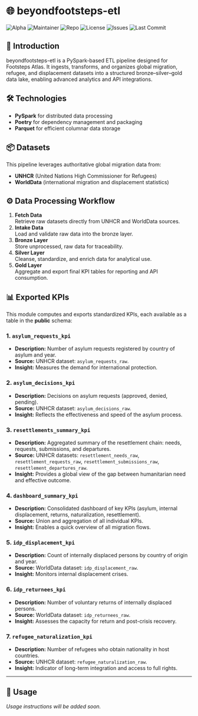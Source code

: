 # 🌐 beyondfootsteps-etl

![Alpha](https://img.shields.io/badge/version-alpha-blue?logo=github)
![Maintainer](https://img.shields.io/badge/maintainer-ezepsosa-lightgrey?logo=github)
![Repo](https://img.shields.io/badge/repo-beyondfootsteps--etl-181717?logo=github)
![License](https://img.shields.io/github/license/ezepsosa/beyondfootsteps-etl?logo=github)
![Issues](https://img.shields.io/github/issues/ezepsosa/beyondfootsteps-etl?logo=github)
![Last Commit](https://img.shields.io/github/last-commit/ezepsosa/beyondfootsteps-etl?logo=github)

## 🚀 Introduction

beyondfootsteps-etl is a PySpark-based ETL pipeline designed for Footsteps Atlas. It ingests, transforms, and organizes global migration, refugee, and displacement datasets into a structured bronze–silver–gold data lake, enabling advanced analytics and API integrations.

## 🛠️ Technologies

- **PySpark** for distributed data processing
- **Poetry** for dependency management and packaging
- **Parquet** for efficient columnar data storage

## 📦 Datasets

This pipeline leverages authoritative global migration data from:
- **UNHCR** (United Nations High Commissioner for Refugees)
- **WorldData** (international migration and displacement statistics)

## ⚙️ Data Processing Workflow

1. **Fetch Data**  
  Retrieve raw datasets directly from UNHCR and WorldData sources.
2. **Intake Data**  
  Load and validate raw data into the bronze layer.
3. **Bronze Layer**  
  Store unprocessed, raw data for traceability.
4. **Silver Layer**  
  Cleanse, standardize, and enrich data for analytical use.
5. **Gold Layer**  
  Aggregate and export final KPI tables for reporting and API consumption.

## 📊 Exported KPIs

This module computes and exports standardized KPIs, each available as a table in the **public** schema:

### 1. `asylum_requests_kpi`
- **Description:** Number of asylum requests registered by country of asylum and year.
- **Source:** UNHCR dataset: `asylum_requests_raw`.
- **Insight:** Measures the demand for international protection.

### 2. `asylum_decisions_kpi`
- **Description:** Decisions on asylum requests (approved, denied, pending).
- **Source:** UNHCR dataset: `asylum_decisions_raw`.
- **Insight:** Reflects the effectiveness and speed of the asylum process.

### 3. `resettlements_summary_kpi`
- **Description:** Aggregated summary of the resettlement chain: needs, requests, submissions, and departures.
- **Source:** UNHCR datasets: `resettlement_needs_raw`, `resettlement_requests_raw`, `resettlement_submissions_raw`, `resettlement_departures_raw`.
- **Insight:** Provides a global view of the gap between humanitarian need and effective outcome.

### 4. `dashboard_summary_kpi`
- **Description:** Consolidated dashboard of key KPIs (asylum, internal displacement, returns, naturalization, resettlement).
- **Source:** Union and aggregation of all individual KPIs.
- **Insight:** Enables a quick overview of all migration flows.

### 5. `idp_displacement_kpi`
- **Description:** Count of internally displaced persons by country of origin and year.
- **Source:** WorldData dataset: `idp_displacement_raw`.
- **Insight:** Monitors internal displacement crises.

### 6. `idp_returnees_kpi`
- **Description:** Number of voluntary returns of internally displaced persons.
- **Source:** WorldData dataset: `idp_returnees_raw`.
- **Insight:** Assesses the capacity for return and post-crisis recovery.

### 7. `refugee_naturalization_kpi`
- **Description:** Number of refugees who obtain nationality in host countries.
- **Source:** UNHCR dataset: `refugee_naturalization_raw`.
- **Insight:** Indicator of long-term integration and access to full rights.

---

## 📖 Usage
_Usage instructions will be added soon._
